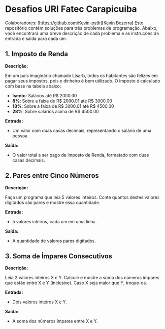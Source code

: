# Desafios URI Fatec Carapicuiba

Colaboradores: [https://github.com/Kevin-pyth][Kevin Bezerra]
Este repositório contém soluções para três problemas de programação. Abaixo, você encontrará uma breve descrição de cada problema e as instruções de entrada e saída para cada um.

## 1. Imposto de Renda

**Descrição:**

Em um país imaginário chamado Lisarb, todos os habitantes são felizes em pagar seus impostos, pois o dinheiro é bem utilizado. O imposto é calculado com base na tabela abaixo:

- **Isento**: Salários até R$ 2000.00
- **8%**: Sobre a faixa de R$ 2000.01 até R$ 3000.00
- **18%**: Sobre a faixa de R$ 3000.01 até R$ 4500.00
- **28%**: Sobre salários acima de R$ 4500.00

**Entrada:**

- Um valor com duas casas decimais, representando o salário de uma pessoa.

**Saída:**

- O valor total a ser pago de Imposto de Renda, formatado com duas casas decimais.

## 2. Pares entre Cinco Números

**Descrição:**

Faça um programa que leia 5 valores inteiros. Conte quantos destes valores digitados são pares e mostre essa quantidade.

**Entrada:**

- 5 valores inteiros, cada um em uma linha.

**Saída:**

- A quantidade de valores pares digitados.


## 3. Soma de Ímpares Consecutivos

**Descrição:**

Leia 2 valores inteiros X e Y. Calcule e mostre a soma dos números ímpares que estão entre X e Y (inclusive). Caso X seja maior que Y, troque-os.

**Entrada:**

- Dois valores inteiros X e Y.

**Saída:**

- A soma dos números ímpares entre X e Y.
